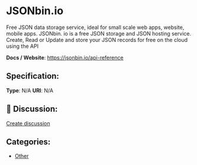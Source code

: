 # JSONbin.io


Free JSON data storage service, ideal for small scale web apps, website, mobile apps.  JSONbin. io is a free JSON storage and JSON hosting service.  Create, Read or Update and store your JSON records for free on the cloud using the API

**Docs / Website**: https://jsonbin.io/api-reference

## Specification:
**Type**:  N/A 
**URI**:  N/A 

## 💬 Discussion:
[Create discussion](link)

## Categories:
- [Other](https://github.com/apis-list/apis-list#other)





